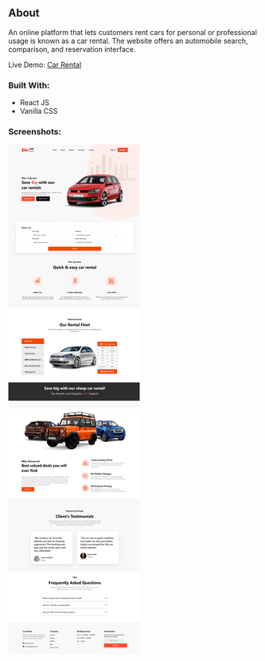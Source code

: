 ## About

An online platform that lets customers rent cars for personal or professional usage is known as a car rental. The website offers an automobile search, comparison, and reservation interface.

Live Demo: [Car Rental](https://moe-car-rental.netlify.app/)

### Built With:
* React JS
* Vanilla CSS

### Screenshots:
![Portfolio Page](./src/images/readme/car-ss.png)
